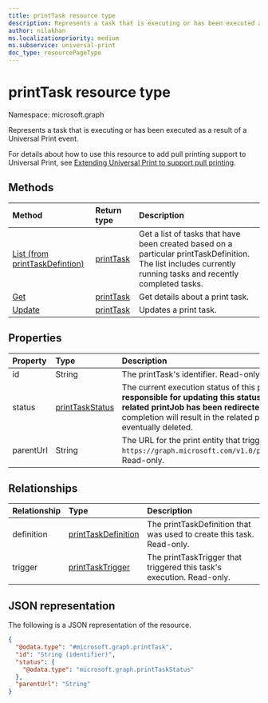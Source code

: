 ```yaml
---
title: printTask resource type
description: Represents a task that is executing or has been executed as a result of a Universal Print event.
author: nilakhan
ms.localizationpriority: medium
ms.subservice: universal-print
doc_type: resourcePageType
---
```


# printTask resource type

Namespace: microsoft.graph

Represents a task that is executing or has been executed as a result of a Universal Print event.

For details about how to use this resource to add pull printing support to Universal Print, see [Extending Universal Print to support pull printing](/graph/universal-print-concept-overview#extending-universal-print-to-support-pull-printing).

## Methods
|Method|Return type|Description|
|:---|:---|:---|
| [List (from printTaskDefintion)](../api/printtaskdefinition-list-tasks.md) | [printTask](printtask.md) | Get a list of tasks that have been created based on a particular printTaskDefinition. The list includes currently running tasks and recently completed tasks. |
| [Get](../api/printtask-get.md) | [printTask](printtask.md) | Get details about a print task. |
| [Update](../api/printtaskdefinition-update-task.md) | [printTask](printtask.md) | Updates a print task. |

## Properties
|Property|Type|Description|
|:---|:---|:---|
|id|String|The printTask's identifier. Read-only.|
|status|[printTaskStatus](printtaskstatus.md)|The current execution status of this printTask. **The calling application is responsible for updating this status when processing is finished, unless the related printJob has been redirected to another printer.** Failure to report completion will result in the related print job being blocked from printing and eventually deleted. |
|parentUrl|String|The URL for the print entity that triggered this task. For example, `https://graph.microsoft.com/v1.0/print/printers/{printerId}/jobs/{jobId}`. Read-only.|

## Relationships
|Relationship|Type|Description|
|:---|:---|:---|
|definition|[printTaskDefinition](printtaskdefinition.md)|The printTaskDefinition that was used to create this task. Read-only.|
|trigger|[printTaskTrigger](printtasktrigger.md)|The printTaskTrigger that triggered this task's execution. Read-only.|


## JSON representation
The following is a JSON representation of the resource.
<!-- {
  "blockType": "resource",
  "keyProperty": "id",
  "@odata.type": "microsoft.graph.printTask",
  "openType": false
}
-->
``` json
{
  "@odata.type": "#microsoft.graph.printTask",
  "id": "String (identifier)",
  "status": {
    "@odata.type": "microsoft.graph.printTaskStatus"
  },
  "parentUrl": "String"
}
```

